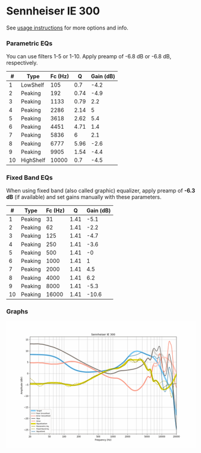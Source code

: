 # Sennheiser IE 300
See [usage instructions](https://github.com/jaakkopasanen/AutoEq#usage) for more options and info.

### Parametric EQs
You can use filters 1-5 or 1-10. Apply preamp of -6.8 dB or -6.8 dB, respectively.

|   # | Type      |   Fc (Hz) |    Q |   Gain (dB) |
|-----|-----------|-----------|------|-------------|
|   1 | LowShelf  |       105 | 0.7  |        -4.2 |
|   2 | Peaking   |       192 | 0.74 |        -4.9 |
|   3 | Peaking   |      1133 | 0.79 |         2.2 |
|   4 | Peaking   |      2286 | 2.14 |         5   |
|   5 | Peaking   |      3618 | 2.62 |         5.4 |
|   6 | Peaking   |      4451 | 4.71 |         1.4 |
|   7 | Peaking   |      5836 | 6    |         2.1 |
|   8 | Peaking   |      6777 | 5.96 |        -2.6 |
|   9 | Peaking   |      9905 | 1.54 |        -4.4 |
|  10 | HighShelf |     10000 | 0.7  |        -4.5 |

### Fixed Band EQs
When using fixed band (also called graphic) equalizer, apply preamp of **-6.3 dB** (if available) and set gains manually with these parameters.

|   # | Type    |   Fc (Hz) |    Q |   Gain (dB) |
|-----|---------|-----------|------|-------------|
|   1 | Peaking |        31 | 1.41 |        -5.1 |
|   2 | Peaking |        62 | 1.41 |        -2.2 |
|   3 | Peaking |       125 | 1.41 |        -4.7 |
|   4 | Peaking |       250 | 1.41 |        -3.6 |
|   5 | Peaking |       500 | 1.41 |        -0   |
|   6 | Peaking |      1000 | 1.41 |         1   |
|   7 | Peaking |      2000 | 1.41 |         4.5 |
|   8 | Peaking |      4000 | 1.41 |         6.2 |
|   9 | Peaking |      8000 | 1.41 |        -5.3 |
|  10 | Peaking |     16000 | 1.41 |       -10.6 |

### Graphs
![](./Sennheiser%20IE%20300.png)
